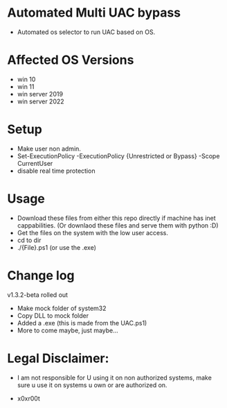 # Automated Multi UAC bypass 

* Automated os selector to run UAC based on OS.

# Affected OS Versions

* win 10 
* win 11 
* win server 2019
* win server 2022

# Setup 
* Make user non admin. 
* Set-ExecutionPolicy -ExecutionPolicy {Unrestricted or Bypass} -Scope CurrentUser 
* disable real time protection  

# Usage
* Download these files from either this repo directly if machine has inet cappabilities. (Or downlaod these files and serve them with python :D)
* Get the files on the system with the low user access.
* cd to dir
* ./{File}.ps1 (or use the .exe)


# Change log 
v1.3.2-beta rolled out

* Make mock folder of system32 
* Copy DLL to mock folder
* Added a .exe (this is made from the UAC.ps1)
* More to come maybe, just maybe...
 
# Legal Disclaimer: 
* I am not responsible for U using it on non authorized systems, make sure u use it on systems u own or are authorized on. 

* x0xr00t 


